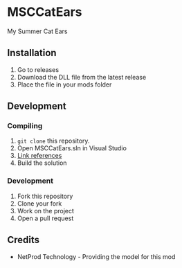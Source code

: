 # MSCCatEars
My Summer Cat Ears

## Installation

1. Go to releases
2. Download the DLL file from the latest release
3. Place the file in your mods folder

## Development

### Compiling

1. `git clone` this repository.
2. Open MSCCatEars.sln in Visual Studio
3. [Link references](https://youtu.be/hQ9PJUGOOgk?si=Nv7eEIuBQ2yhADK7&t=119)
4. Build the solution

### Development

1. Fork this repository
2. Clone your fork
3. Work on the project
4. Open a pull request

## Credits

- NetProd Technology - Providing the model for this mod
